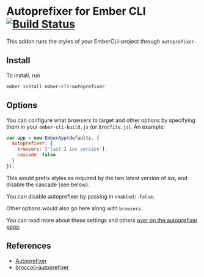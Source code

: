 # Autoprefixer for Ember CLI [![Build Status](https://travis-ci.org/kimroen/ember-cli-autoprefixer.svg?branch=master)](https://travis-ci.org/kimroen/ember-cli-autoprefixer)
This addon runs the styles of your EmberCLI-project through
`autoprefixer`.

## Install
To install, run

```
ember install ember-cli-autoprefixer
```

## Options
You can configure what browsers to target and other options by specifying them in your
`ember-cli-build.js` (or `Brocfile.js`). An example:

```js
var app = new EmberApp(defaults, {
  autoprefixer: {
    browsers: ['last 2 ios version'],
    cascade: false
  }
});
```

This would prefix styles as required by the two latest version of ios, and disable the cascade (see below).

You can disable autoprefixer by passing in `enabled: false`.

Other options would also go here along with `browsers`.

You can read more about these settings and others [over on the autoprefixer page](https://github.com/postcss/autoprefixer#options).

## References
- [Autoprefixer](https://github.com/postcss/autoprefixer)
- [broccoli-autoprefixer](https://github.com/sindresorhus/broccoli-autoprefixer)

